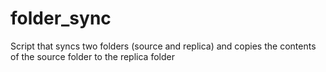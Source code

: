 # folder_sync
Script that syncs two folders (source and replica) and copies the contents of the source folder to the replica folder
